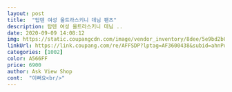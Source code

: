 ```yaml
---
layout: post 
title:  "탑텐 여성 울트라스키니 데님 팬츠" 
description: 탑텐 여성 울트라스키니 데님 ..
date: 2020-09-09 14:08:12 
img: https://static.coupangcdn.com/image/vendor_inventory/8dee/5e9bd2b049bc516ea8a82c7d766ff2c0bded4f6f99e96cb90b5dd2519759.jpg 
linkUrl: https://link.coupang.com/re/AFFSDP?lptag=AF3600438&subid=ahnPublicAsk&pageKey=1197647091&itemId=2181611213&vendorItemId=70205728622&traceid=V0-113-a80892ebb817ee15 
categories: [1002] 
color: A566FF 
price: 6900 
author: Ask View Shop 
cont:  "이뻐요<br/>" 
---
```

